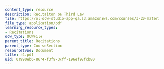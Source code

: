 ```yaml
---
content_type: resource
description: Recitaiton on Third Law
file: https://ol-ocw-studio-app-qa.s3.amazonaws.com/courses/3-20-materials-at-equilibrium-sma-5111-fall-2003/0a990eb68674f3f93cff196ef98fcb80_r4.pdf
file_type: application/pdf
learning_resource_types:
- Recitations
ocw_type: OCWFile
parent_title: Recitations
parent_type: CourseSection
resourcetype: Document
title: r4.pdf
uid: 0a990eb6-8674-f3f9-3cff-196ef98fcb80
---
```

